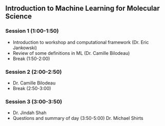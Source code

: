 ## Introduction to Machine Learning for Molecular Science

### Session 1 (1:00-1:50)
* Introduction to workshop and computational framework (Dr. Eric Jankowski)
* Review of some definitions in ML (Dr. Camille Bilodeau)
* Break (1:50-2:00)

### Session 2 (2:00-2:50)
* Dr. Camille Bilodeau
* Break (2:50-3:00)

### Session 3 (3:00-3:50)
* Dr. Jindah Shah
* Questions and summary of day (3:50-5:00) Dr. Michael Shirts
